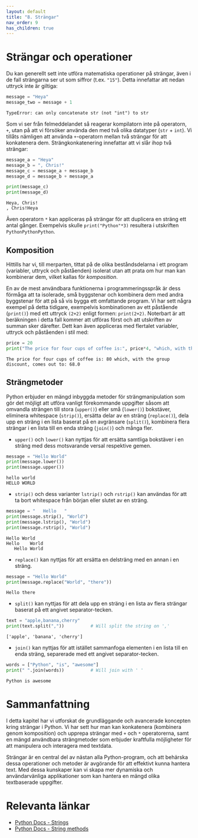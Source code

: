 ```yaml
---
layout: default
title: "8. Strängar"
nav_order: 9
has_children: true
---
```


# Strängar och operationer
Du kan generellt sett inte utföra matematiska operationer på strängar, även i de fall strängarna ser ut som siffror (t.ex. `"15"`). Detta innefattar att nedan uttryck inte är giltiga:
```python
message = "Heya"
message_two = message + 1
```
<div class="code-example" markdown="1">
<pre><code>TypeError: can only concatenate str (not "int") to str</code></pre>
</div>

Som vi ser från felmeddelandet så reagerar kompilatorn inte på operatorn, `+`, utan på att vi försöker använda den med två olika datatyper (`str` + `int`). Vi tillåts nämligen att använda `+`-operatorn mellan två strängar för att konkatenera dem. Strängkonkatenering innefattar att vi slår ihop två strängar:
```python
message_a = "Heya"
message_b = ", Chris!"
message_c = message_a + message_b
message_d = message_b + message_a

print(message_c)
print(message_d)
```
<div class="code-example" markdown="1">
<pre><code>Heya, Chris!
, Chris!Heya</code></pre>
</div>

Även operatorn `*` kan appliceras på strängar för att duplicera en sträng ett antal gånger. Exempelvis skulle `print("Python"*3)` resultera i utskriften `PythonPythonPython`.

## Komposition
Hittills har vi, till merparten, tittat på de olika beståndsdelarna i ett program (variabler, uttryck och påståenden) isolerat utan att prata om hur man kan kombinerar dem, vilket kallas för _komposition_.

En av de mest användbara funktionerna i programmeringsspråk är dess förmåga att ta isolerade, små byggstenar och kombinera dem med andra byggstenar för att på så vis bygga ett omfattande program. Vi har sett några exempel på detta tidigare, exempelvis kombinationen av ett påstående (`print()`) med ett uttryck `(2+2)` enligt formen: `print(2+2)`. Noterbart är att beräkningen i detta fall kommer att utföras först och att utskriften av summan sker därefter. Dett kan även appliceras med flertalet variabler, uttryck och påståenden i stil med:
```python
price = 20
print("The price for four cups of coffee is:", price*4, "which, with the group discount, comes out to:", price*4 - ((price*4)/100)*15)
```
<div class="code-example" markdown="1">
<pre><code>The price for four cups of coffee is: 80 which, with the group discount, comes out to: 68.0</code></pre>
</div>

## Strängmetoder
Python erbjuder en mängd inbyggda metoder för strängmanipulation som gör det möjligt att utföra vanligt förekommande uppgifter såsom att omvandla strängen till stora (`upper()`) eller små (`lower()`) bokstäver, eliminera whitespace (`strip()`), ersätta delar av en sträng (`replace()`), dela upp en sträng i en lista baserat på en avgränsare (`split()`), kombinera flera strängar i en lista till en enda sträng (`join()`) och många fler.

- `upper()` och `lower()` kan nyttjas för att ersätta samtliga bokstäver i en sträng med dess motsvarande versal respektive gemen.
```python
message = "Hello World"
print(message.lower())                      
print(message.upper())                       
```
<div class="code-example" markdown="1">
<pre><code>hello world
HELLO WORLD
</code></pre>
</div>

* `strip()` och dess varianter `lstrip()` och `rstrip()` kan användas för att ta bort whitespace från början eller slutet av en sträng.
 ```python
message = "   Hello   "
print(message.strip(), "World")                       
print(message.lstrip(), "World")  
print(message.rstrip(), "World")                    
```
<div class="code-example" markdown="1">
<pre><code>Hello World
Hello    World
   Hello World</code></pre>
</div>

* `replace()` kan nyttjas för att ersätta en delsträng med en annan i en sträng.
```python
message = "Hello World"
print(message.replace("World", "there"))                         
```
<div class="code-example" markdown="1">
<pre><code>Hello there</code></pre>
</div>

* `split()` kan nyttjas för att dela upp en sträng i en lista av flera strängar baserat på ett angivet separator-tecken. 
```python
text = "apple,banana,cherry"
print(text.split(","))          # Will split the string on ','                  
```
<div class="code-example" markdown="1">
<pre><code>['apple', 'banana', 'cherry']</code></pre>
</div>

* `join()` kan nyttjas för att istället sammanfoga elementen i en lista till en enda sträng, separerade med ett angivet separator-tecken.
```python
words = ["Python", "is", "awesome"]
print(" ".join(words))          # Will join with ' '               
```
<div class="code-example" markdown="1">
<pre><code>Python is awesome</code></pre>
</div>

# Sammanfattning
I detta kapitel har vi utforskat de grundläggande och avancerade koncepten kring strängar i Python. Vi har sett hur man kan konkatenera (kombinera genom komposition) och upprepa strängar med `+` och `*` operatorerna, samt en mängd användbara strängmetoder som erbjuder kraftfulla möjligheter för att manipulera och interagera med textdata.

Strängar är en central del av nästan alla Python-program, och att behärska dessa operationer och metoder är avgörande för att effektivt kunna hantera text. Med dessa kunskaper kan vi skapa mer dynamiska och användarvänliga applikationer som kan hantera en mängd olika textbaserade uppgifter.

# Relevanta länkar
* [Python Docs - Strings](https://docs.python.org/3/library/stdtypes.html#text-sequence-type-str)
* [Python Docs - String methods](https://docs.python.org/3/library/stdtypes.html#string-methods)